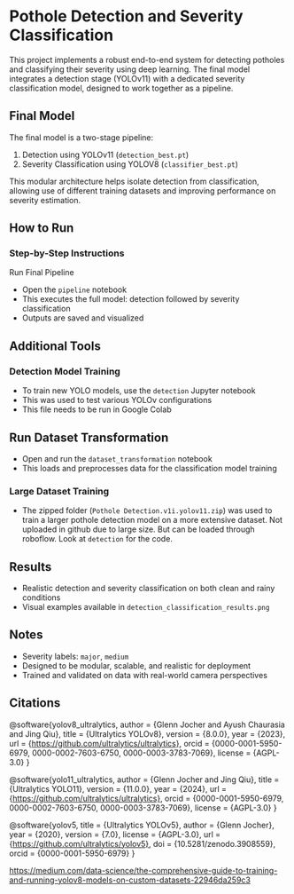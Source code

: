 # Pothole Detection and Severity Classification

This project implements a robust end-to-end system for detecting potholes and classifying their severity using deep learning. The final model integrates a detection stage (YOLOv11) with a dedicated severity classification model, designed to work together as a pipeline.

## Final Model

The final model is a two-stage pipeline:

1. Detection using YOLOv11 (`detection_best.pt`)
2. Severity Classification using YOLOV8 (`classifier_best.pt`)

This modular architecture helps isolate detection from classification, allowing use of different training datasets and improving performance on severity estimation.

## How to Run

### Step-by-Step Instructions
Run Final Pipeline
   - Open the `pipeline` notebook
   - This executes the full model: detection followed by severity classification
   - Outputs are saved and visualized

## Additional Tools

### Detection Model Training

- To train new YOLO models, use the `detection` Jupyter notebook
- This was used to test various YOLOv configurations
- This file needs to be run in Google Colab

##  Run Dataset Transformation
   - Open and run the `dataset_transformation` notebook
   - This loads and preprocesses data for the classification model training 

### Large Dataset Training

- The zipped folder (`Pothole Detection.v1i.yolov11.zip`) was used to train a larger pothole detection model on a more extensive dataset. Not uploaded in github due to large size. But can be loaded through roboflow. Look at `detection` for the code.

## Results

- Realistic detection and severity classification on both clean and rainy conditions
- Visual examples available in `detection_classification_results.png`

## Notes

- Severity labels: `major`, `medium`
- Designed to be modular, scalable, and realistic for deployment
- Trained and validated on data with real-world camera perspectives

## Citations
@software{yolov8_ultralytics,
  author = {Glenn Jocher and Ayush Chaurasia and Jing Qiu},
  title = {Ultralytics YOLOv8},
  version = {8.0.0},
  year = {2023},
  url = {https://github.com/ultralytics/ultralytics},
  orcid = {0000-0001-5950-6979, 0000-0002-7603-6750, 0000-0003-3783-7069},
  license = {AGPL-3.0}
}

@software{yolo11_ultralytics,
  author = {Glenn Jocher and Jing Qiu},
  title = {Ultralytics YOLO11},
  version = {11.0.0},
  year = {2024},
  url = {https://github.com/ultralytics/ultralytics},
  orcid = {0000-0001-5950-6979, 0000-0002-7603-6750, 0000-0003-3783-7069},
  license = {AGPL-3.0}
}

@software{yolov5,
  title = {Ultralytics YOLOv5},
  author = {Glenn Jocher},
  year = {2020},
  version = {7.0},
  license = {AGPL-3.0},
  url = {https://github.com/ultralytics/yolov5},
  doi = {10.5281/zenodo.3908559},
  orcid = {0000-0001-5950-6979}
}

https://medium.com/data-science/the-comprehensive-guide-to-training-and-running-yolov8-models-on-custom-datasets-22946da259c3
